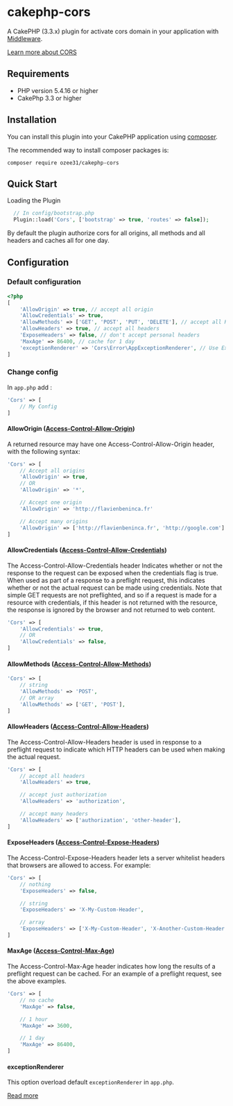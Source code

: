 # cakephp-cors

A CakePHP (3.3.x) plugin for activate cors domain in your application with [Middleware](http://book.cakephp.org/3.0/en/controllers/middleware.html).

[Learn more about CORS](https://developer.mozilla.org/en-US/docs/Web/HTTP/Access_control_CORS)

## Requirements

- PHP version 5.4.16 or higher
- CakePhp 3.3 or higher

## Installation

You can install this plugin into your CakePHP application using [composer](http://getcomposer.org).

The recommended way to install composer packages is:

```
composer require ozee31/cakephp-cors
```

## Quick Start

Loading the Plugin

```PHP
  // In config/bootstrap.php
  Plugin::load('Cors', ['bootstrap' => true, 'routes' => false]);
```

By default the plugin authorize cors for all origins, all methods and all headers and caches all for one day.

## Configuration

### Default configuration

```PHP
<?php
[
    'AllowOrigin' => true, // accept all origin
    'AllowCredentials' => true,
    'AllowMethods' => ['GET', 'POST', 'PUT', 'DELETE'], // accept all HTTP methods
    'AllowHeaders' => true, // accept all headers
    'ExposeHeaders' => false, // don't accept personal headers
    'MaxAge' => 86400, // cache for 1 day
    'exceptionRenderer' => 'Cors\Error\AppExceptionRenderer', // Use ExeptionRenderer class of plugin
]
```

### Change config

In `app.php` add :

```PHP
'Cors' => [
    // My Config
]
```

#### AllowOrigin ([Access-Control-Allow-Origin](https://developer.mozilla.org/en-US/docs/Web/HTTP/Access_control_CORS#Access-Control-Allow-Origin))

A returned resource may have one Access-Control-Allow-Origin header, with the following syntax:

```PHP
'Cors' => [
    // Accept all origins
    'AllowOrigin' => true,
    // OR
    'AllowOrigin' => '*',

    // Accept one origin
    'AllowOrigin' => 'http://flavienbeninca.fr'

    // Accept many origins
    'AllowOrigin' => ['http://flavienbeninca.fr', 'http://google.com']
]
```

#### AllowCredentials ([Access-Control-Allow-Credentials](https://developer.mozilla.org/en-US/docs/Web/HTTP/Access_control_CORS#Access-Control-Allow-Credentials))

The Access-Control-Allow-Credentials header Indicates whether or not the response to the request can be exposed when the credentials flag is true.  When used as part of a response to a preflight request, this indicates whether or not the actual request can be made using credentials. Note that simple GET requests are not preflighted, and so if a request is made for a resource with credentials, if this header is not returned with the resource, the response is ignored by the browser and not returned to web content.

```PHP
'Cors' => [
    'AllowCredentials' => true,
    // OR
    'AllowCredentials' => false,
]
```

#### AllowMethods ([Access-Control-Allow-Methods](https://developer.mozilla.org/en-US/docs/Web/HTTP/Access_control_CORS#Access-Control-Allow-Methods))

```PHP
'Cors' => [
    // string
    'AllowMethods' => 'POST',
    // OR array
    'AllowMethods' => ['GET', 'POST'],
]
```

#### AllowHeaders ([Access-Control-Allow-Headers](https://developer.mozilla.org/en-US/docs/Web/HTTP/Access_control_CORS#Access-Control-Allow-Headers))

The Access-Control-Allow-Headers header is used in response to a preflight request to indicate which HTTP headers can be used when making the actual request.

```PHP
'Cors' => [
    // accept all headers
    'AllowHeaders' => true,

    // accept just authorization
    'AllowHeaders' => 'authorization',

    // accept many headers
    'AllowHeaders' => ['authorization', 'other-header'],
]
```

#### ExposeHeaders ([Access-Control-Expose-Headers](https://developer.mozilla.org/en-US/docs/Web/HTTP/Access_control_CORS#Access-Control-Expose-Headers))

The Access-Control-Expose-Headers header lets a server whitelist headers that browsers are allowed to access. For example:

```PHP
'Cors' => [
    // nothing
    'ExposeHeaders' => false,

    // string
    'ExposeHeaders' => 'X-My-Custom-Header',

    // array
    'ExposeHeaders' => ['X-My-Custom-Header', 'X-Another-Custom-Header'],
]
```

#### MaxAge ([Access-Control-Max-Age](https://developer.mozilla.org/en-US/docs/Web/HTTP/Access_control_CORS#Access-Control-Max-Age))

The  Access-Control-Max-Age header indicates how long the results of a preflight request can be cached. For an example of a preflight request, see the above examples.

```PHP
'Cors' => [
    // no cache
    'MaxAge' => false,

    // 1 hour
    'MaxAge' => 3600,

    // 1 day
    'MaxAge' => 86400,
]
```

#### exceptionRenderer

This option overload default `exceptionRenderer` in `app.php`.

[Read more](http://book.cakephp.org/3.0/en/development/errors.html#extend-the-baseerrorhandler)
